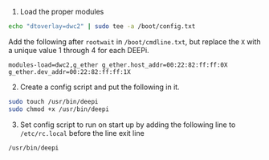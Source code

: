 
1. Load the proper modules

```.bash
echo "dtoverlay=dwc2" | sudo tee -a /boot/config.txt
```

Add the following after `rootwait` in `/boot/cmdline.txt`, but replace
the `X` with a unique value 1 through 4 for each DEEPi.

```
modules-load=dwc2,g_ether g_ether.host_addr=00:22:82:ff:ff:0X g_ether.dev_addr=00:22:82:ff:ff:1X
```

2. Create a config script and put the following in it.

```.bash
sudo touch /usr/bin/deepi
sudo chmod +x /usr/bin/deepi
```

3. Set config script to run on start up by adding the following line
   to `/etc/rc.local` before the line exit line

```.bash
/usr/bin/deepi
```
